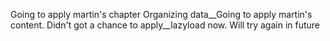 Going to apply martin's chapter Organizing data__Going to apply martin's content. Didn't got a chance to apply__lazyload now. Will try again in future
